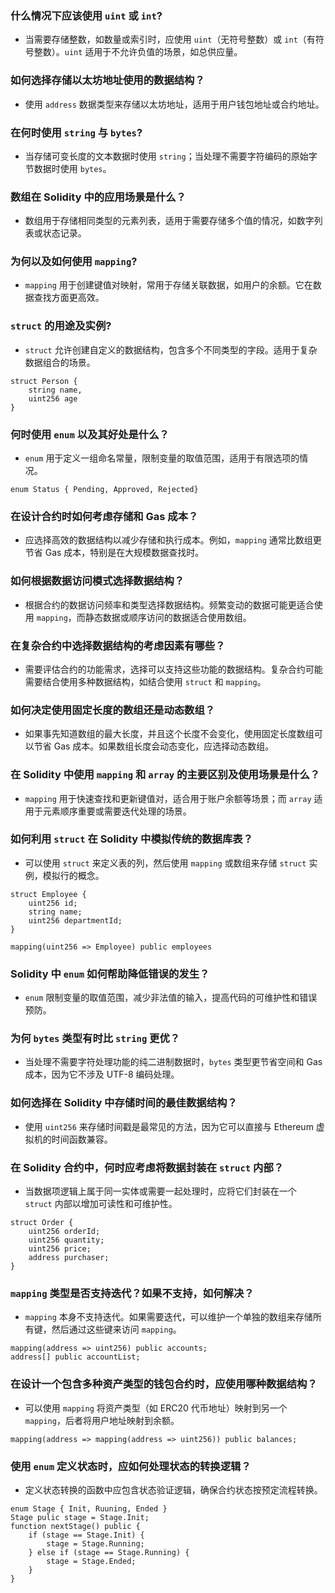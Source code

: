 ### 什么情况下应该使用 `uint` 或 `int`?

- 当需要存储整数，如数量或索引时，应使用 `uint`（无符号整数）或 `int`（有符号整数）。`uint` 适用于不允许负值的场景，如总供应量。

### 如何选择存储以太坊地址使用的数据结构？

- 使用 `address` 数据类型来存储以太坊地址，适用于用户钱包地址或合约地址。

### 在何时使用 `string` 与 `bytes`?

- 当存储可变长度的文本数据时使用 `string`；当处理不需要字符编码的原始字节数据时使用 `bytes`。

### 数组在 Solidity 中的应用场景是什么？

- 数组用于存储相同类型的元素列表，适用于需要存储多个值的情况，如数字列表或状态记录。

### 为何以及如何使用 `mapping`?

- `mapping` 用于创建键值对映射，常用于存储关联数据，如用户的余额。它在数据查找方面更高效。

### `struct` 的用途及实例?

- `struct` 允许创建自定义的数据结构，包含多个不同类型的字段。适用于复杂数据组合的场景。

```
struct Person {
    string name,
    uint256 age
}
```

### 何时使用 `enum` 以及其好处是什么？

- `enum` 用于定义一组命名常量，限制变量的取值范围，适用于有限选项的情况。

```
enum Status { Pending, Approved, Rejected}
```

### 在设计合约时如何考虑存储和 Gas 成本？

- 应选择高效的数据结构以减少存储和执行成本。例如，`mapping` 通常比数组更节省 Gas 成本，特别是在大规模数据查找时。

### 如何根据数据访问模式选择数据结构？

- 根据合约的数据访问频率和类型选择数据结构。频繁变动的数据可能更适合使用 `mapping`，而静态数据或顺序访问的数据适合使用数组。

### 在复杂合约中选择数据结构的考虑因素有哪些？

- 需要评估合约的功能需求，选择可以支持这些功能的数据结构。复杂合约可能需要结合使用多种数据结构，如结合使用 `struct` 和 `mapping`。

### 如何决定使用固定长度的数组还是动态数组？

- 如果事先知道数组的最大长度，并且这个长度不会变化，使用固定长度数组可以节省 Gas 成本。如果数组长度会动态变化，应选择动态数组。

### 在 Solidity 中使用 `mapping` 和 `array` 的主要区别及使用场景是什么？

- `mapping` 用于快速查找和更新键值对，适合用于账户余额等场景；而 `array` 适用于元素顺序重要或需要迭代处理的场景。

### 如何利用 `struct` 在 Solidity 中模拟传统的数据库表？

- 可以使用 `struct` 来定义表的列，然后使用 `mapping` 或数组来存储 `struct` 实例，模拟行的概念。

```
struct Employee {
    uint256 id;
    string name;
    uint256 departmentId;
}

mapping(uint256 => Employee) public employees
```

### Solidity 中 `enum` 如何帮助降低错误的发生？

- `enum` 限制变量的取值范围，减少非法值的输入，提高代码的可维护性和错误预防。

### 为何 `bytes` 类型有时比 `string` 更优？

- 当处理不需要字符处理功能的纯二进制数据时，`bytes` 类型更节省空间和 Gas 成本，因为它不涉及 UTF-8 编码处理。

### 如何选择在 Solidity 中存储时间的最佳数据结构？

- 使用 `uint256` 来存储时间戳是最常见的方法，因为它可以直接与 Ethereum 虚拟机的时间函数兼容。

### 在 Solidity 合约中，何时应考虑将数据封装在 `struct` 内部？

- 当数据项逻辑上属于同一实体或需要一起处理时，应将它们封装在一个 `struct` 内部以增加可读性和可维护性。

```
struct Order {
    uint256 orderId;
    uint256 quantity;
    uint256 price;
    address purchaser;
}
```

### `mapping` 类型是否支持迭代？如果不支持，如何解决？

- `mapping` 本身不支持迭代。如果需要迭代，可以维护一个单独的数组来存储所有键，然后通过这些键来访问 `mapping`。

```
mapping(address => uint256) public accounts;
address[] public accountList;
```

### 在设计一个包含多种资产类型的钱包合约时，应使用哪种数据结构？

- 可以使用 `mapping` 将资产类型（如 ERC20 代币地址）映射到另一个 `mapping`，后者将用户地址映射到余额。

```
mapping(address => mapping(address => uint256)) public balances;
```

### 使用 `enum` 定义状态时，应如何处理状态的转换逻辑？

- 定义状态转换的函数中应包含状态验证逻辑，确保合约状态按预定流程转换。

```
enum Stage { Init, Ruuning, Ended }
Stage pulic stage = Stage.Init;
function nextStage() public {
    if (stage == Stage.Init) {
        stage = Stage.Running;
    } else if (stage == Stage.Running) {
        stage = Stage.Ended;
    }
}
```